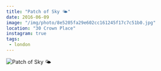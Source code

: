 ```yaml
---
title: "Patch of Sky 🌤"
date: 2016-06-09
image: "/img/photo/8e5205fa29e602cc161245f17c7c51b0.jpg"
location: "30 Crown Place"
instagram: true
tags:
 - london
---
```


![Patch of Sky 🌤](/img/photo/8e5205fa29e602cc161245f17c7c51b0.jpg)
